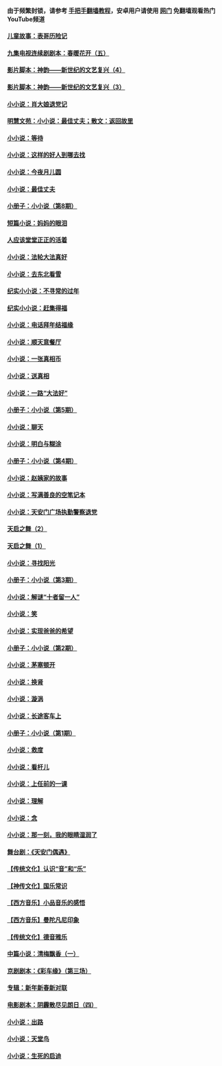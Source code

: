 #### 由于频繁封锁，请参考 [手把手翻墙教程](https://github.com/gfw-breaker/guides/wiki/)，安卓用户请使用 [网门](https://github.com/gfw-breaker/nogfw/blob/master/dl.md?t=06201801) 免翻墙观看热门YouTube频道 

#### [儿童故事：表哥历险记](../pages/328/383535.md?t=06201801) 

#### [九集电视连续剧剧本：春暖花开（五）](../pages/328/275919.md?t=06201801) 

#### [影片脚本：神韵——新世纪的文艺复兴（4）](../pages/328/266089.md?t=06201801) 

#### [影片脚本：神韵——新世纪的文艺复兴（3）](../pages/328/266087.md?t=06201801) 

#### [小小说：肖大娘退党记](../pages/328/239807.md?t=06201801) 

#### [明慧文苑：小小说：最佳丈夫；散文：返回故里](../pages/328/3439.md?t=06201801) 

#### [小小说：等待](../pages/328/223927.md?t=06201801) 

#### [小小说：这样的好人到哪去找](../pages/328/209396.md?t=06201801) 

#### [小小说：今夜月儿圆](../pages/328/193588.md?t=06201801) 

#### [小小说：最佳丈夫](../pages/328/190938.md?t=06201801) 

#### [小册子：小小说（第8期）](../pages/328/188202.md?t=06201801) 

#### [短篇小说：妈妈的眼泪](../pages/328/187712.md?t=06201801) 

#### [人应该堂堂正正的活着](../pages/328/182430.md?t=06201801) 

#### [小小说：法轮大法真好](../pages/328/174669.md?t=06201801) 

#### [小小说：去东北看雪](../pages/328/173882.md?t=06201801) 

#### [纪实小小说：不寻常的过年](../pages/328/173187.md?t=06201801) 

#### [纪实小小说：赶集得福](../pages/328/172652.md?t=06201801) 

#### [小小说：电话拜年结福缘](../pages/328/172533.md?t=06201801) 

#### [小小说：顺天意餐厅](../pages/328/170182.md?t=06201801) 

#### [小小说：一张真相币](../pages/328/169410.md?t=06201801) 

#### [小小说：送真相](../pages/328/166713.md?t=06201801) 

#### [小小说：一路“大法好”](../pages/328/162016.md?t=06201801) 

#### [小册子：小小说（第5期）](../pages/328/161131.md?t=06201801) 

#### [小小说：聊天](../pages/328/159640.md?t=06201801) 

#### [小小说：明白与糊涂](../pages/328/158101.md?t=06201801) 

#### [小册子：小小说（第4期）](../pages/328/158006.md?t=06201801) 

#### [小小说：赵姨家的故事](../pages/328/157843.md?t=06201801) 

#### [小小说：写满善良的空笔记本](../pages/328/157382.md?t=06201801) 

#### [小小说：天安门广场执勤警察退党](../pages/328/156982.md?t=06201801) 

#### [天启之舞（2）](../pages/328/153440.md?t=06201801) 

#### [天启之舞（1）](../pages/328/153439.md?t=06201801) 

#### [小小说：寻找阳光](../pages/328/153065.md?t=06201801) 

#### [小册子：小小说（第3期）](../pages/328/151715.md?t=06201801) 

#### [小小说：解谜“十者留一人”](../pages/328/148967.md?t=06201801) 

#### [小小说：笑](../pages/328/148905.md?t=06201801) 

#### [小小说：实现爸爸的希望](../pages/328/148096.md?t=06201801) 

#### [小册子：小小说（第2期）](../pages/328/147214.md?t=06201801) 

#### [小小说：茅塞顿开](../pages/328/147030.md?t=06201801) 

#### [小小说：换肾](../pages/328/146770.md?t=06201801) 

#### [小小说：漩涡](../pages/328/146683.md?t=06201801) 

#### [小小说：长途客车上](../pages/328/145076.md?t=06201801) 

#### [小册子：小小说（第1期）](../pages/328/143963.md?t=06201801) 

#### [小小说：救度](../pages/328/143927.md?t=06201801) 

#### [小小说：看杆儿](../pages/328/142137.md?t=06201801) 

#### [小小说：上任前的一课](../pages/328/140808.md?t=06201801) 

#### [小小说：理解](../pages/328/140476.md?t=06201801) 

#### [小小说：念](../pages/328/139513.md?t=06201801) 

#### [小小说：那一刻，我的眼睛湿润了](../pages/328/138476.md?t=06201801) 

#### [舞台剧：《天安门偶遇》](../pages/328/117155.md?t=06201801) 

#### [【传统文化】认识“音”和“乐”](../pages/328/108667.md?t=06201801) 

#### [【神传文化】国乐常识](../pages/328/104225.md?t=06201801) 

#### [【西方音乐】小品音乐的感悟](../pages/328/102924.md?t=06201801) 

#### [【西方音乐】曼陀凡尼印象](../pages/328/102922.md?t=06201801) 

#### [【传统文化】德音雅乐](../pages/328/102923.md?t=06201801) 

#### [中篇小说：清梅飘香（一）](../pages/328/101058.md?t=06201801) 

#### [京剧剧本：《彩车缘》（第三场）](../pages/328/96434.md?t=06201801) 

#### [专辑：新年新春新对联](../pages/328/94991.md?t=06201801) 

#### [电影剧本：阴霾散尽见朗日（四）](../pages/328/87081.md?t=06201801) 

#### [小小说：出路](../pages/328/84848.md?t=06201801) 

#### [小小说：天堂鸟](../pages/328/83084.md?t=06201801) 

#### [小小说：生死的启迪](../pages/328/70977.md?t=06201801) 

